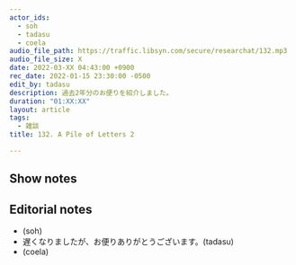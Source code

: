 ```yaml
---
actor_ids:
  - soh
  - tadasu
  - coela
audio_file_path: https://traffic.libsyn.com/secure/researchat/132.mp3
audio_file_size: X
date: 2022-03-XX 04:43:00 +0900
rec_date: 2022-01-15 23:30:00 -0500
edit_by: tadasu
description: 過去2年分のお便りを紹介しました。
duration: "01:XX:XX"
layout: article
tags:
  - 雑談
title: 132. A Pile of Letters 2

---
```

## Show notes
## Editorial notes
- (soh)
- 遅くなりましたが、お便りありがとうございます。(tadasu)
- (coela)
